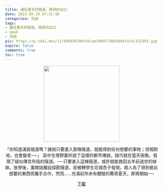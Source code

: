```yaml
---
title: 通往夏天的隧道，再見的出口
date: 2023-05-29 07:31:48
categories: 完結
tags:
- 通往夏天的隧道，再見的出口
- epub
- 完結
pic: https://p.sda1.dev/11/89b856706fe5cae3d6977d8d168dfac9/152393.jpg
expire: false
comments: true
toc: true
---
```


<div style="text-align:center" class="kratos-post-content">

<img width="250px" src="https://p.sda1.dev/11/89b856706fe5cae3d6977d8d168dfac9/152393.jpg">

<p>
「你知道浦島隧道嗎？據說只要進入那條隧道，就能得到任何想要的事物；但相對地，也會變老──」
高中生塔野薰听說了這樣的都市傳說，踫巧就在當天夜晚，發現了疑似傳言所指的隧道。──只要進入這條隧道，或許就能救回五年前過世的妹妹。放學後，薰開始獨自探勘隧道，卻被轉學生花城杏子發現。兩人為了得到彼此想要的東西而攜手合作，然而……充滿前所未有體驗的驚奇夏天，即將開始──
</p>

<p>
<a href="https://epubdatabase.azurewebsites.net/EBOOKS/EPUB/完結/通往夏天的隧道，再見的出口/通往夏天的隧道，再見的出口.epub?download=1">下載</a>
</p>

</div>